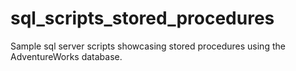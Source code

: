 # sql_scripts_stored_procedures
Sample sql server scripts showcasing stored procedures using the AdventureWorks database.
